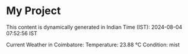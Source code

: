 # My Project

This content is dynamically generated in Indian Time (IST): 2024-08-04 07:52:56 IST


Current Weather in Coimbatore:
Temperature: 23.88 °C
Condition: mist
